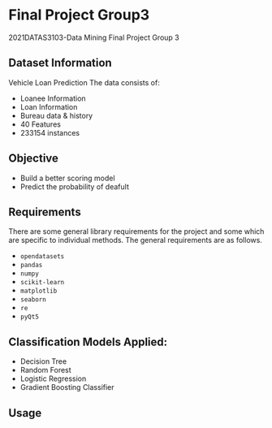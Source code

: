 # Final Project Group3
2021DATAS3103-Data Mining Final Project Group 3

## Dataset Information
Vehicle Loan Prediction
The data consists of:
* Loanee Information 
* Loan Information 
* Bureau data & history
* 40 Features
* 233154 instances

## Objective
* Build a better scoring model
* Predict the probability of deafult


## Requirements
There are some general library requirements for the project and some which are specific to individual methods. The general requirements are as follows.
* `opendatasets`
* `pandas`
* `numpy`
* `scikit-learn`
* `matplotlib`
* `seaborn`
* `re`
*  `pyQt5`

## Classification Models Applied:
* Decision Tree
* Random Forest
* Logistic Regression
* Gradient Boosting Classifier

## Usage

